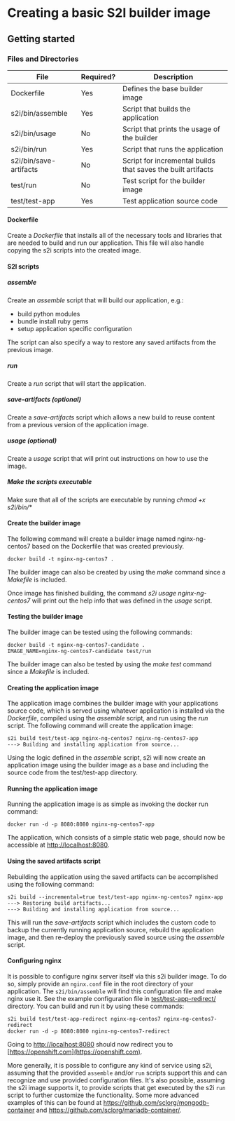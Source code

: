 
# Creating a basic S2I builder image

## Getting started

### Files and Directories
| File                   | Required? | Description                                                  |
|------------------------|-----------|--------------------------------------------------------------|
| Dockerfile             | Yes       | Defines the base builder image                               |
| s2i/bin/assemble       | Yes       | Script that builds the application                           |
| s2i/bin/usage          | No        | Script that prints the usage of the builder                  |
| s2i/bin/run            | Yes       | Script that runs the application                             |
| s2i/bin/save-artifacts | No        | Script for incremental builds that saves the built artifacts |
| test/run               | No        | Test script for the builder image                            |
| test/test-app          | Yes       | Test application source code                                 |

#### Dockerfile
Create a *Dockerfile* that installs all of the necessary tools and libraries that are needed to build and run our application.  This file will also handle copying the s2i scripts into the created image.

#### S2I scripts

##### assemble
Create an *assemble* script that will build our application, e.g.:
- build python modules
- bundle install ruby gems
- setup application specific configuration

The script can also specify a way to restore any saved artifacts from the previous image.

##### run
Create a *run* script that will start the application.

##### save-artifacts (optional)
Create a *save-artifacts* script which allows a new build to reuse content from a previous version of the application image.

##### usage (optional)
Create a *usage* script that will print out instructions on how to use the image.

##### Make the scripts executable
Make sure that all of the scripts are executable by running *chmod +x s2i/bin/**

#### Create the builder image
The following command will create a builder image named nginx-ng-centos7 based on the Dockerfile that was created previously.
```
docker build -t nginx-ng-centos7 .
```
The builder image can also be created by using the *make* command since a *Makefile* is included.

Once image has finished building, the command *s2i usage nginx-ng-centos7* will print out the help info that was defined in the *usage* script.

#### Testing the builder image
The builder image can be tested using the following commands:
```
docker build -t nginx-ng-centos7-candidate .
IMAGE_NAME=nginx-ng-centos7-candidate test/run
```
The builder image can also be tested by using the *make test* command since a *Makefile* is included.

#### Creating the application image
The application image combines the builder image with your applications source code, which is served using whatever application is installed via the *Dockerfile*, compiled using the *assemble* script, and run using the *run* script.
The following command will create the application image:
```
s2i build test/test-app nginx-ng-centos7 nginx-ng-centos7-app
---> Building and installing application from source...
```
Using the logic defined in the *assemble* script, s2i will now create an application image using the builder image as a base and including the source code from the test/test-app directory.

#### Running the application image
Running the application image is as simple as invoking the docker run command:
```
docker run -d -p 8080:8080 nginx-ng-centos7-app
```
The application, which consists of a simple static web page, should now be accessible at  [http://localhost:8080](http://localhost:8080).

#### Using the saved artifacts script
Rebuilding the application using the saved artifacts can be accomplished using the following command:
```
s2i build --incremental=true test/test-app nginx-ng-centos7 nginx-app
---> Restoring build artifacts...
---> Building and installing application from source...
```
This will run the *save-artifacts* script which includes the custom code to backup the currently running application source, rebuild the application image, and then re-deploy the previously saved source using the *assemble* script.

#### Configuring nginx
It is possible to configure nginx server itself via this s2i builder image. To do so, simply provide an `nginx.conf` file in the root directory of your application. The `s2i/bin/assemble` will find this configuration file and make nginx use it. See the example configuration file in [test/test-app-redirect/](test/test-app-redirect/) directory. You can build and run it by using these commands:

```
s2i build test/test-app-redirect nginx-ng-centos7 nginx-ng-centos7-redirect
docker run -d -p 8080:8080 nginx-ng-centos7-redirect
```

Going to [http://localhost:8080](http://localhost:8080) should now redirect you to [https://openshift.com](https://openshift.com).

More generally, it is possible to configure any kind of service using s2i, assuming that the provided `assemble` and/or `run` scripts support this and can recognize and use provided configuration files. It's also possible, assuming the s2i image supports it, to provide scripts that get executed by the s2i `run` script to further customize the functionality. Some more advanced examples of this can be found at https://github.com/sclorg/mongodb-container and https://github.com/sclorg/mariadb-container/.
